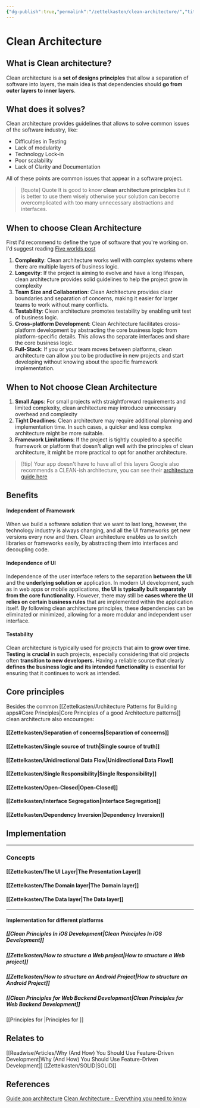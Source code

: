 ```yaml
---
{"dg-publish":true,"permalink":"/zettelkasten/clean-architecture/","title":"App architecture","tags":["status/todo","core/tech"],"dgHomeLink":"false","dgShowBacklinks":"false","dgShowLocalGraph":"false","dgEnableSearch":"false","dgShowTags":"false","noteIcon":"","created":"2023-10-11T10:29:59.521+01:00","updated":"2023-11-14T15:04:12.344+00:00"}
---
```


# Clean Architecture

## What is Clean architecture?

Clean architecture is a **set of designs principles** that allow  a separation of software into layers, the main idea is that dependencies should **go from outer layers to inner layers**.

## What does it solves?

Clean architecture provides guidelines that allows to solve common issues of the software industry, like:
- Difficulties in Testing
- Lack of modularity
- Technology Lock-in
- Poor scalability
- Lack of Clarity and Documentation

All of these points are common issues that appear in a software project.


> [!quote] Quote
> It is good to know **clean architecture principles** but it is better to use them wisely otherwise your solution can become overcomplicated with too many unnecessary abstractions and interfaces.


## When to choose Clean Architecture
First I'd recommend to define the type of software that you're working on. I'd suggest reading [Five worlds post](https://www.joelonsoftware.com/2002/05/06/five-worlds/) 

1. **Complexity**:  Clean architecture works well with complex systems where there are multiple layers of business logic.
2. **Longevity**: If the project is aiming to evolve and have a long lifespan, clean architecture provides solid guidelines to help the project grow in complexity
3. **Team Size and Collaboration**: Clean Architecture provides clear boundaries and separation of concerns, making it easier for larger teams to work without many conflicts. 
4. **Testability**: Clean architecture promotes testability by enabling unit test of business logic.
5. **Cross-platform Development**: Clean Architecture facilitates cross-platform development by abstracting the core business logic from platform-specific details. This allows tho separate interfaces and share the core business logic.
6. **Full-Stack**: If you or your team moves between platforms, clean architecture can allow you to be productive in new projects and start developing without knowing about the specific framework implementation.

## When to Not choose Clean Architecture

1. **Small Apps**: For small projects with straightforward requirements and limited complexity, clean architecture may introduce unnecessary overhead and complexity
2. **Tight Deadlines**:  Clean architecture may require additional planning and implementation time. In such cases, a quicker and less complex architecture might be more suitable.
3. **Framework Limitations**:  If the project is tightly coupled to a specific framework or platform that doesn't align well with the principles of clean architecture, it might be more practical to opt for another architecture.


> [!tip] Your app doesn't have to have all of this layers
> Google also recommends a CLEAN-ish architecture, you can see their [architecture guide here](https://developer.android.com/topic/architecture#recommended-app-arch)


## Benefits
#### Independent of Framework

When we build a software solution that we want to last long, however, the technology industry is always changing, and all the UI frameworks get new versions every now and then. Clean architecture enables us to switch libraries or frameworks easily, by abstracting them into interfaces and decoupling code.

#### Independence of UI

Independence of the user interface refers to the separation **between the UI** and the **underlying solution or** application. In modern UI development, such as in web apps or mobile applications, **the UI is typically built separately from the core functionality.** However, there may still be **cases where the UI relies on certain business rules** that are implemented within the application itself. By following clean architecture principles, these dependencies can be eliminated or minimized, allowing for a more modular and independent user interface.

#### Testability 

Clean architecture is typically used for projects that aim to **grow over time**. **Testing is crucial** in such projects, especially considering that old projects often **transition to new developers.** Having a reliable source that clearly **defines the business logic and its intended functionality** is essential for ensuring that it continues to work as intended.

## Core principles

Besides the common [[Zettelkasten/Architecture Patterns for Building apps#Core Principles\|Core Principles of a good Architecture patterns]] clean architecture also encourages:
#### [[Zettelkasten/Separation of concerns\|Separation of concerns]]
#### [[Zettelkasten/Single source of truth\|Single source of truth]]
#### [[Zettelkasten/Unidirectional Data Flow\|Unidirectional Data Flow]]

#### [[Zettelkasten/Single Responsibility\|Single Responsibility]]
#### [[Zettelkasten/Open-Closed\|Open-Closed]]
#### [[Zettelkasten/Interface Segregation\|Interface Segregation]]

#### [[Zettelkasten/Dependency Inversion\|Dependency Inversion]]

## Implementation

---

### Concepts
#### [[Zettelkasten/The UI Layer\|The Presentation Layer]]

#### [[Zettelkasten/The Domain layer\|The Domain layer]]

#### [[Zettelkasten/The Data layer\|The Data layer]]


---
#### Implementation for different platforms

##### [[Clean Principles In iOS Development\|Clean Principles In iOS Development]]
##### [[Zettelkasten/How to structure a Web project\|How to structure a Web project]]
##### [[Zettelkasten/How to structure an Android Project\|How to structure an Android Project]]
##### [[Clean Principles for Web Backend Development\|Clean Principles for Web Backend Development]]

[[Principles for \|Principles for ]]

## Relates to

[[Readwise/Articles/Why (And How) You Should Use Feature-Driven Development\|Why (And How) You Should Use Feature-Driven Development]]
[[Zettelkasten/SOLID\|SOLID]]
## References

[Guide app architecture](https://developer.android.com/topic/architecture)
[Clean Architecture - Everything you need to know](https://codilime.com/blog/clean-architecture/#:~:text=Not%20many%20are%20aware%20of,solve%20a%20number%20of%20issues.)
